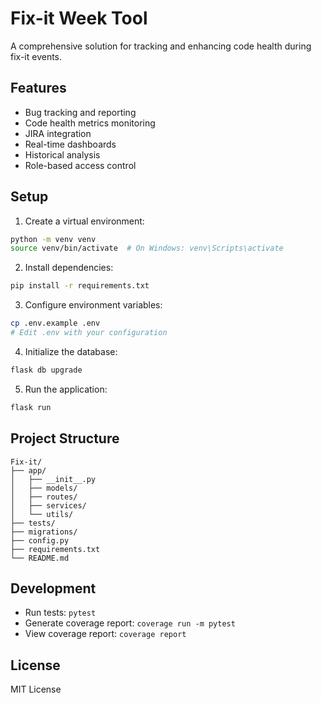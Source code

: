 # Fix-it Week Tool

A comprehensive solution for tracking and enhancing code health during fix-it events.

## Features

- Bug tracking and reporting
- Code health metrics monitoring
- JIRA integration
- Real-time dashboards
- Historical analysis
- Role-based access control

## Setup

1. Create a virtual environment:
```bash
python -m venv venv
source venv/bin/activate  # On Windows: venv\Scripts\activate
```

2. Install dependencies:
```bash
pip install -r requirements.txt
```

3. Configure environment variables:
```bash
cp .env.example .env
# Edit .env with your configuration
```

4. Initialize the database:
```bash
flask db upgrade
```

5. Run the application:
```bash
flask run
```

## Project Structure

```
Fix-it/
├── app/
│   ├── __init__.py
│   ├── models/
│   ├── routes/
│   ├── services/
│   └── utils/
├── tests/
├── migrations/
├── config.py
├── requirements.txt
└── README.md
```

## Development

- Run tests: `pytest`
- Generate coverage report: `coverage run -m pytest`
- View coverage report: `coverage report`

## License

MIT License
